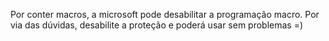 Por conter macros, a microsoft pode desabilitar a programação macro. Por via das dúvidas, desabilite a proteção e poderá usar sem problemas =)
